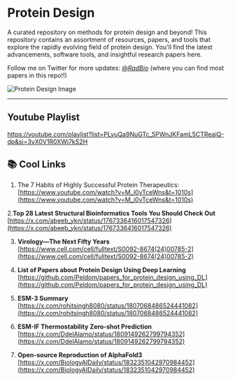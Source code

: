 # Protein Design
A curated repository on methods for protein design and beyond! This repository contains an assortment of resources, papers, and tools that explore the rapidly evolving field of protein design. You'll find the latest advancements, software tools, and insightful research papers here.

Follow me on Twitter for more updates: [@_RadBio_](https://x.com/_RadBio_) (where you can find most papers in this repo!!)

![Protein Design Image][proteinImage]

[proteinImage]: https://pbs.twimg.com/media/GD-7KNBW4AALdEq?format=jpg&name=small

---
## Youtube Playlist
https://youtube.com/playlist?list=PLyuQa9NuGTc_5PWnJKFamL5CTReaiQ-dp&si=3yX0V1R0XWj7kS2H

## 📚 Cool Links

1.  The 7 Habits of Highly Successful Protein Therapeutics:
   [https://www.youtube.com/watch?v=M_i0vTceWns&t=1010s](https://www.youtube.com/watch?v=M_i0vTceWns&t=1010s)

2.**Top 28 Latest Structural Bioinformatics Tools You Should Check Out**  
   [https://x.com/abeeb_ykn/status/1767336416017547326](https://x.com/abeeb_ykn/status/1767336416017547326)

3. **Virology—The Next Fifty Years**  
   [https://www.cell.com/cell/fulltext/S0092-8674(24)00785-2](https://www.cell.com/cell/fulltext/S0092-8674(24)00785-2)

4. **List of Papers about Protein Design Using Deep Learning**  
   [https://github.com/Peldom/papers_for_protein_design_using_DL](https://github.com/Peldom/papers_for_protein_design_using_DL)

5. **ESM-3 Summary**  
   [https://x.com/rohitsingh8080/status/1807068486524441082](https://x.com/rohitsingh8080/status/1807068486524441082)

6. **ESM-IF Thermostability Zero-shot Prediction**  
   [https://x.com/DdelAlamo/status/1809149262799794352](https://x.com/DdelAlamo/status/1809149262799794352)

7. **Open-source Reproduction of AlphaFold3**  
   [https://x.com/BiologyAIDaily/status/1832351042970984452](https://x.com/BiologyAIDaily/status/1832351042970984452)
